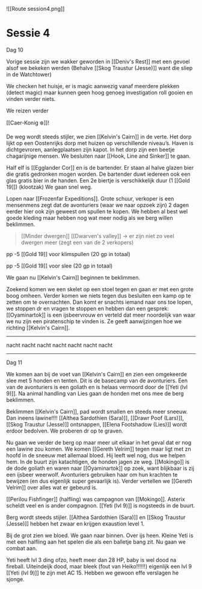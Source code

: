![[Route session4.png]]

# Sessie 4

Dag 10

Vorige sessie zijn we wakker geworden in [[Deniv's Rest]] met een gevoel alsof we bekeken werden (Behalve [[Skog Traustur (Jesse)]] want die sliep in de Watchtower)

We checken het huisje, er is magic aanwezig vanaf meerdere plekken (detect magic) maar kunnen geen hoog genoeg investigation roll gooien en vinden verder niets.

We reizen verder

[[Caer-Konig ❄️]]!

De weg wordt steeds stijler, we zien [[Kelvin's Cairn]] in de verte. Het dorp lijkt op een Oostenrijks dorp met huizen op verschillende niveau’s. Haven is dichtgevroren, aanlegplaatsen zijn kapot. In het dorp zijn een beetje chagarijnige mensen. We besluiten naar [[Hook, Line and Sinker]] te gaan.

Half elf is [[Egglander Cor]] en is de bartender. Er staan al halve glazen bier die gratis gedronken mogen worden. De bartender duwt iedereen ook een glas gratis bier in de handen. Een 2e biertje is verschikkelijk duur (1 [[Gold 19]]) (klootzak) We gaan snel weg.

Lopen naar [[Frozenfar Expeditions]]. Grote schuur, verkoper is een mensenmens zegt dat de avonturiers (waar we naar opzoek zijn) 2 dagen eerder hier ook zijn geweest om spullen te kopen. We hebben al best wel goede kleding maar hebben nog wat meer nodig als we berg willen beklimmen.

> [[Minder dwergen]]
> [[Dwarven's valley]] → er zijn niet zo veel dwergen meer (zegt een van de 2 verkopers)

pp -5 [[Gold 19]] voor klimspullen (20 gp in totaal)

pp -5 [[Gold 19]] voor slee (20 gp in totaal)

We gaan nu [[Kelvin's Cairn]] beginnen te beklimmen.

Zoekend komen we een skelet op een stoel tegen en gaan er met een grote boog omheen. Verder komen we niets tegen dus besluiten een kamp op te zetten om te overnachten. Dan komt er snachts iemand naar ons toe lopen, we stoppen dr en vragen te stoppen en hebben dan een gesprek: [[Oyaminartok]] is een ijsbeervrouw en verteld dat meer noordelijk van waar we nu zijn een piratenschip te vinden is. Ze geeft aanwijzingen hoe we richting [[Kelvin's Cairn]].

---

nacht nacht nacht nacht nacht nacht nacht

---

Dag 11

We komen aan bij de voet van [[Kelvin's Cairn]] en zien een omgekeerde slee met 5 honden en tenten. Dit is de basecamp van de avonturiers. Een van de avonturiers is een goliath en is helaas vermoord door de [[Yeti (lvl 9)]]. Na animal handling van Lies gaan de honden met ons mee de berg beklimmen.

Beklimmen [[Kelvin's Cairn]], pad wordt smallen en steeds meer sneeuw. Dan ineens lawine!!!! [[Althea Sardothien (Sara)]], [[Drawr Poof (Lars)]], [[Skog Traustur (Jesse)]] ontsnappen, [[Elena Footshadow (Lies)]] wordt erdoor bedolven. We proberen dr op te graven.

Nu gaan we verder de berg op maar meer uit elkaar in het geval dat er nog een lawine zou komen. We komen [[Gereth Velrim]] tegen maar ligt met zn hoofd in de sneeuw met allemaal bloed. Hij leeft wel nog, dus we helpen hem. In de buurt zijn katachtigen, de honden jagen ze weg. [[Mokingo]] is de dode goliath en waren naar [[Oyaminartok]] op zoek, want blijkbaar is zij een ijsbeer weerwolf. Avonturiers gebruiken haar om hun krachten te bewijzen (en dus eigenlijk super gevaarlijk is). Verder vertellen we [[Gereth Velrim]] over alles wat er gebeurd is.

[[Perilou Fishfinger]] (halfling) was campagnon van [[Mokingo]]. Asterix scheldt veel en is ander compagnon. [[Yeti (lvl 9)]] is nogsteeds in de buurt.

Berg wordt steeds stijler. [[Althea Sardothien (Sara)]] en [[Skog Traustur (Jesse)]] hebben het zwaar en krijgen exaustion level 1.

Bij de grot zien we bloed. We gaan naar binnen. Over ijs heen. Kleine Yeti is met een halfling aan het spelen die als een balletje bang zit. Nu gaan we combat aan.

Yeti heeft lvl 3 ding ofzo, heeft meer dan 28 HP, baby is wel dood na fireball. Uiteindeijk dood, maar bleek (fout van Heiko!!!!!!) eigenlijk een lvl 9 [[Yeti (lvl 9)]] te zijn met AC 15. Hebben we gewoon effe verslagen he sjonge.